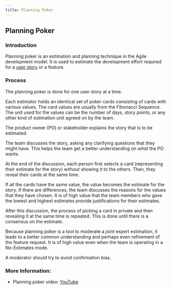 ```yaml
---
title: Planning Poker
---
```

## Planning Poker

### Introduction
Planning poker is an estimation and planning technique in the Agile development model. It is used to estimate the development effort  required for a [user story](../user-stories/index.md) or a feature. 

### Process
The planning poker is done for one user story at a time.

Each estimator holds an identical set of poker cards consisting of cards with various values. The card values are usually from the Fibonacci Sequence. The unit used for the values can be the number of days, story points, or any other kind of estimation unit agreed on by the team.

The product owner (PO) or stakeholder explains the story that is to be estimated.

The team discusses the story, asking any clarifying questions that they might have. This helps the team get a better understanding on *what* the PO wants. 

At the end of the discussion, each person first selects a card (representing their estimate for the story) without showing it to the others. Then, they reveal their cards at the same time.

If all the cards have the same value, the value becomes the estimate for the story. If there are differences, the team discusses the reasons for the values that they have chosen. It is of high value that the team members who gave the lowest and highest estimates provide justifications for their estimates. 

After this discussion, the process of picking a card in private and then revealing it at the same time is repeated. This is done until there is a consensus on the estimate.

Because planning poker is a tool to moderate a *joint* expert estimation, it leads to a better common understanding and perhaps even refinement of the feature request. It is of high value even when the team is operating in a No-Estimates mode. 

A moderator should try to avoid confirmation bias. 

### More Information:
- Planning poker video: <a href='https://www.youtube.com/watch?v=MrIZMuvjTws' target='_blank' rel='nofollow'>YouTube</a>
